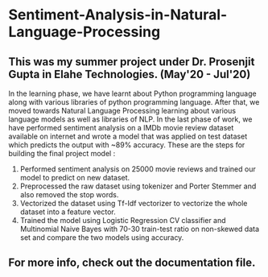 # Sentiment-Analysis-in-Natural-Language-Processing
## This was my summer project under Dr. Prosenjit Gupta in Elahe Technologies. (May'20 - Jul'20)

In the learning phase, we have learnt about Python programming language along with various
libraries of python programming language. After that, we moved towards Natural Language
Processing learning about various language models as well as libraries of NLP.
In the last phase of work, we have performed sentiment analysis on a IMDb movie review dataset
available on internet and wrote a model that was applied on test dataset which predicts the
output with ~89% accuracy.
These are the steps for building the final project model :
1. Performed sentiment analysis on 25000 movie reviews and trained our model to predict on new
dataset.
2. Preprocessed the raw dataset using tokenizer and Porter Stemmer and also removed the stop
words.
3. Vectorized the dataset using Tf-Idf vectorizer to vectorize the whole dataset into a feature vector.
4. Trained the model using Logistic Regression CV classifier and Multinomial Naive Bayes with 70-30
train-test ratio on non-skewed data set and compare the two models using accuracy.

## For more info, check out the documentation file.
